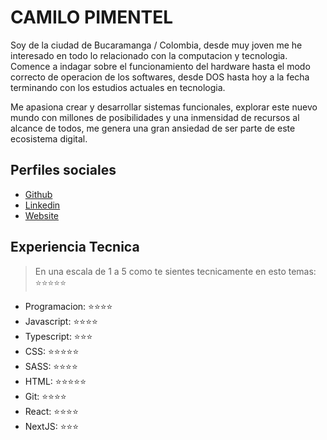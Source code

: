 # CAMILO PIMENTEL

Soy de la ciudad de Bucaramanga / Colombia, desde muy joven me he interesado en todo lo relacionado con la computacion y tecnologia. Comence a indagar sobre el funcionamiento del hardware hasta el modo correcto de operacion de los softwares, desde DOS hasta hoy a la fecha terminando con los estudios actuales en tecnologia.

Me apasiona crear y desarrollar sistemas funcionales, explorar este nuevo mundo con millones de posibilidades y una inmensidad de recursos al alcance de todos, me genera una gran ansiedad de ser parte de este ecosistema digital.


## Perfiles sociales

- [Github](https://github.com/cpimentel25)
- [Linkedin](https://www.linkedin.com/in/camilo-pimentel-0a0232217/)
- [Website](https://camilopimentel.com/)

## Experiencia Tecnica
> En una escala de 1 a 5 como te sientes tecnicamente en esto temas:  ⭐️⭐️⭐️⭐️⭐️

- Programacion: ⭐️⭐️⭐️⭐️
- Javascript: ⭐️⭐️⭐️⭐️
- Typescript: ⭐️⭐️⭐️
- CSS: ⭐️⭐️⭐️⭐️⭐️
- SASS: ⭐️⭐️⭐️⭐️
- HTML: ⭐️⭐️⭐️⭐️⭐️
- Git: ⭐️⭐️⭐️⭐️
- React: ⭐️⭐️⭐️⭐️
- NextJS: ⭐️⭐️⭐️
